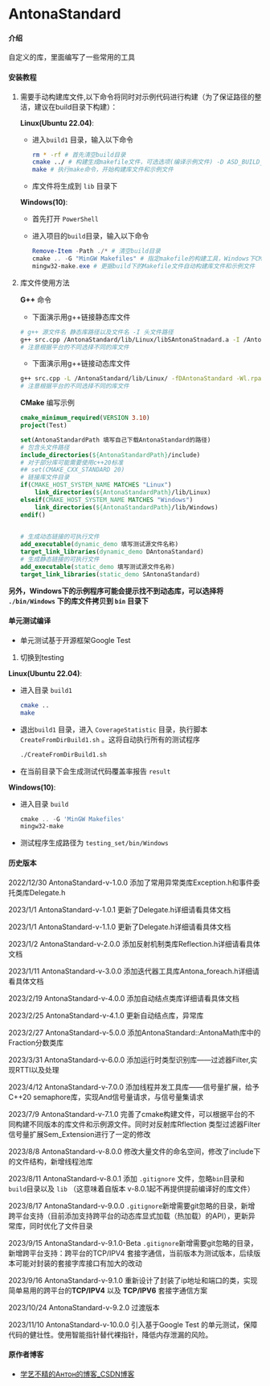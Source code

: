 # AntonaStandard

#### 介绍
自定义的库，里面编写了一些常用的工具

#### 安装教程

1. 需要手动构建库文件,以下命令将同时对示例代码进行构建（为了保证路径的整洁，建议在build目录下构建）：

   **Linux(Ubuntu 22.04)**: 

   - 进入`build1` 目录，输入以下命令

     ```bash
     rm * -rf # 首先清空build目录
     cmake ../ # 构建生成makefile文件，可选选项(编译示例文件) -D ASD_BUILD_EXAMPLE=ON
     make # 执行make命令，开始构建库文件和示例文件
     ```

   - 库文件将生成到 `lib` 目录下

   **Windows(10)**:

   - 首先打开 `PowerShell` 

   - 进入项目的`build`目录，输入以下命令

     ```powershell
     Remove-Item -Path ./* # 清空build目录
     cmake .. -G "MinGW Makefiles" # 指定makefile的构建工具，Windows下CMake默认生成VS的构建文件。可选选项(编译示例文件) -D ASD_BUILD_EXAMPLE=ON
     mingw32-make.exe # 更据build下的Makefile文件自动构建库文件和示例文件
     ```

2. 库文件使用方法

   **G++** 命令

   - 下面演示用g++链接静态库文件

   ```bash
   # g++ 源文件名 静态库路径以及文件名 -I 头文件路径
   g++ src.cpp /AntonaStandard/lib/Linux/libSAntonaStnadard.a -I /AntonaStandard/include -o app
   # 注意根据平台的不同选择不同的库文件
   ```

   - 下面演示用g++链接动态库文件

   ```bash
   g++ src.cpp -L /AntonaStandard/lib/Linux/ -fDAntonaStandard -Wl.rpath=/AntonaStandard/lib/Linux/ -o app
   # 注意根据平台的不同选择不同的库文件
   ```

   **CMake** 编写示例

   ```cmake
   cmake_minimum_required(VERSION 3.10)
   project(Test)
   
   set(AntonaStandardPath 填写自己下载AntonaStandard的路径)
   # 包含头文件路径
   include_directories(${AntonaStandardPath}/include)
   # 对于部分库可能需要使用c++20标准
   ## set(CMAKE_CXX_STANDARD 20)
   # 链接库文件目录
   if(CMAKE_HOST_SYSTEM_NAME MATCHES "Linux")
       link_directories(${AntonaStandardPath}/lib/Linux)
   elseif(CMAKE_HOST_SYSTEM_NAME MATCHES "Windows")
       link_directories(${AntonaStandardPath}/lib/Windows)
   endif()
   
   	
   # 生成动态链接的可执行文件
   add_executable(dynamic_demo 填写测试源文件名称)
   target_link_libraries(dynamic_demo DAntonaStandard)
   # 生成静态链接的可执行文件
   add_executable(static_demo 填写测试源文件名称)
   target_link_libraries(static_demo SAntonaStandard)
   ```


**另外，Windows下的示例程序可能会提示找不到动态库，可以选择将 `./bin/Windows` 下的库文件拷贝到 `bin` 目录下**



#### 单元测试编译

- 单元测试基于开源框架Google Test

1.  切换到testing

   **Linux(Ubuntu 22.04)**: 

   - 进入目录 `build1` 

     ```bash
     cmake ..
     make
     ```

   - 退出`build1` 目录，进入 `CoverageStatistic` 目录，执行脚本 `CreateFromDirBuild1.sh` 。这将自动执行所有的测试程序

     ```bash
     ./CreateFromDirBuild1.sh
     ```

   - 在当前目录下会生成测试代码覆盖率报告 `result` 

   

   **Windows(10)**:

   - 进入目录 `build` 

     ```powershell
     cmake .. -G 'MinGW Makefiles'
     mingw32-make
     ```

   - 测试程序生成路径为 `testing_set/bin/Windows`

#### 历史版本
2022/12/30 AntonaStandard-v-1.0.0 添加了常用异常类库Exception.h和事件委托类库Delegate.h

2023/1/1     AntonaStandard-v-1.0.1 更新了Delegate.h详细请看具体文档

2023/1/1	 AntonaStandard-v-1.1.0 更新了Delegate.h详细请看具体文档

2023/1/2	 AntonaStandard-v-2.0.0 添加反射机制类库Reflection.h详细请看具体文档

2023/1/11   AntonaStandard-v-3.0.0 添加迭代器工具库Antona_foreach.h详细请看具体文档

2023/2/19   AntonaStandard-v-4.0.0 添加自动结点类库详细请看具体文档

2023/2/25   AntonaStandard-v-4.1.0 更新自动结点库，异常库

2023/2/27   AntonaStandard-v-5.0.0 添加AntonaStandard::AntonaMath库中的Fraction分数类库

2023/3/31   AntonaStandard-v-6.0.0 添加运行时类型识别库——过滤器Filter,实现RTTI以及处理

2023/4/12   AntonaStandard-v-7.0.0 添加线程并发工具库——信号量扩展，给予C++20 semaphore库，实现And信号量请求，与信号量集请求

2023/7/9   AntonaStandard-v-7.1.0 完善了cmake构建文件，可以根据平台的不同构建不同版本的库文件和示例源文件。同时对反射库Rflection 类型过滤器Filter 信号量扩展Sem_Extension进行了一定的修改

2023/8/8 AntonaStandard-v-8.0.0 修改大量文件的命名空间，修改了include下的文件结构，新增线程池库

2023/8/11 AntonaStandard-v-8.0.1 添加 `.gitignore` 文件，忽略`bin`目录和`build`目录以及 `lib` （这意味着自版本 v-8.0.1起不再提供提前编译好的库文件）

2023/8/17 AntonaStandard-v-9.0.0 `.gitignore`新增需要git忽略的目录，新增跨平台支持（目前添加支持跨平台的动态库显式加载（热加载）的API），更新异常库，同时优化了文件目录

2023/9/15 AntonaStandard-v-9.1.0-Beta `.gitignore`新增需要git忽略的目录，新增跨平台支持：跨平台的TCP/IPV4 套接字通信，当前版本为测试版本，后续版本可能对封装的套接字库接口有加大的改动

2023/9/16 AntonaStandard-v-9.1.0 重新设计了封装了ip地址和端口的类，实现简单易用的跨平台的**TCP/IPV4** 以及 **TCP/IPV6** 套接字通信方案

2023/10/24 AntonaStandard-v-9.2.0 过渡版本

2023/11/10 AntonaStandard-v-10.0.0 引入基于Google Test 的单元测试，保障代码的健壮性。使用智能指针替代裸指针，降低内存泄漏的风险。

#### 原作者博客



- [学艺不精的Антон的博客_CSDN博客](https://blog.csdn.net/yyy11280335?spm=1000.2115.3001.5343) 
